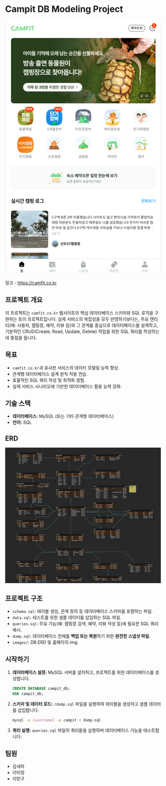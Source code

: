 # Campit DB Modeling Project 

![img.png](image/camfit_homepage.png)

링크 -  https://camfit.co.kr

## 프로젝트 개요

이 프로젝트는 `camfit.co.kr` 웹사이트의 핵심 데이터베이스 스키마와 SQL 로직을 구현하는 토이 프로젝트입니다. 실제 서비스의 복잡성을 모두 반영하기보다는, 주요 엔티티(예: 사용자, 캠핑장, 예약, 리뷰 등)와 그 관계를 중심으로 데이터베이스를 설계하고, 기본적인 CRUD(Create, Read, Update, Delete) 작업을 위한 SQL 쿼리를 작성하는 데 중점을 둡니다.

## 목표
- `camfit.co.kr`과 유사한 서비스의 데이터 모델링 능력 향상.
- 관계형 데이터베이스 설계 원칙 적용 연습.
- 효율적인 SQL 쿼리 작성 및 최적화 경험.
- 실제 서비스 시나리오에 기반한 데이터베이스 활용 능력 강화.

## 기술 스택

- **데이터베이스:** MySQL (또는 기타 관계형 데이터베이스)
- **언어:** SQL

## ERD
![CAMFIT.png](image/CAMFIT.png)

## 프로젝트 구조

- `schema.sql`: 테이블 생성, 관계 정의 등 데이터베이스 스키마를 포함하는 파일.
- `data.sql`: 테스트를 위한 샘플 데이터를 삽입하는 SQL 파일.
- `queries.sql`: 주요 기능(예: 캠핑장 검색, 예약, 리뷰 작성 등)에 필요한 SQL 쿼리 예시.
- `dump.sql`: 데이터베이스 전체를 **백업 또는 복원**하기 위한 **완전한 스냅샷 파일**.
- `images/`: DB ERD 및 홈페이지 img.

## 시작하기

1.  **데이터베이스 설정:** MySQL 서버를 설치하고, 프로젝트를 위한 데이터베이스를 생성합니다.
    ```sql
    CREATE DATABASE campit_db;
    USE campit_db;
    ```
2.  **스키마 및 데이터 로드:** `/dump.sql` 파일을 실행하여 테이블을 생성하고 샘플 데이터를 삽입합니다.
    ```bash
    mysql -u [username] -p campit < dump.sql
    ```
3.  **쿼리 실행:** `queries.sql` 파일의 쿼리들을 실행하며 데이터베이스 기능을 테스트합니다.

## 팀원

- 김새하
- 이미정
- 이민구
